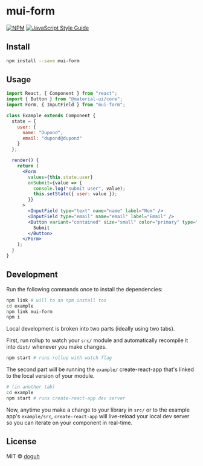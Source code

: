 # mui-form

>

[![NPM](https://img.shields.io/npm/v/mui-form.svg)](https://www.npmjs.com/package/mui-form) [![JavaScript Style Guide](https://img.shields.io/badge/code_style-standard-brightgreen.svg)](https://standardjs.com)

## Install

```bash
npm install --save mui-form
```

## Usage

```jsx
import React, { Component } from "react";
import { Button } from "@material-ui/core";
import Form, { InputField } from "mui-form";

class Example extends Component {
  state = {
    user: {
      name: "Dupond",
      email: "dupond@dupond"
    }
  };

  render() {
    return (
      <Form
        values={this.state.user}
        onSubmit={value => {
          console.log("submit user", value);
          this.setState({ user: value });
        }}
      >
        <InputField type="text" name="name" label="Nom" />
        <InputField type="email" name="email" label="Email" />
        <Button variant="contained" size="small" color="primary" type="submit">
          Submit
        </Button>
      </Form>
    );
  }
}
```

## Development

Run the following commands once to install the dependencies:

```sh
npm link # will to an npm install too
cd example
npm link mui-form
npm i
```

Local development is broken into two parts (ideally using two tabs).

First, run rollup to watch your `src/` module and automatically recompile it into `dist/` whenever you make changes.

```bash
npm start # runs rollup with watch flag
```

The second part will be running the `example/` create-react-app that's linked to the local version of your module.

```bash
# (in another tab)
cd example
npm start # runs create-react-app dev server
```

Now, anytime you make a change to your library in `src/` or to the example app's `example/src`, `create-react-app` will live-reload your local dev server so you can iterate on your component in real-time.

## License

MIT © [doguh](https://github.com/doguh)
